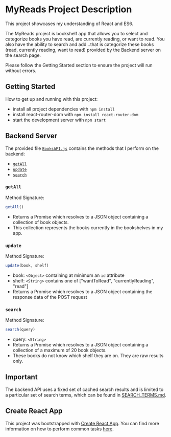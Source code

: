 # MyReads Project Description

This project showcases my understanding of React and ES6.

The MyReads project is bookshelf app that allows you to select and categorize books you have read, are currently reading, or want to read. You also have the ability to search and add...that is categorize these books (read, currently reading, want to read) provided by the Backend server on the search page. 

Please follow the Getting Started section to ensure the project will run without errors.

## Getting Started

How to get up and running with this project:

* install all project dependencies with `npm install`
* install react-router-dom with `npm install react-router-dom`
* start the development server with `npm start`

## Backend Server

The provided file [`BooksAPI.js`](src/BooksAPI.js) contains the methods that I perform on the backend:

* [`getAll`](#getall)
* [`update`](#update)
* [`search`](#search)

### `getAll`

Method Signature:

```js
getAll()
```

* Returns a Promise which resolves to a JSON object containing a collection of book objects.
* This collection represents the books currently in the bookshelves in my app.

### `update`

Method Signature:

```js
update(book, shelf)
```

* book: `<Object>` containing at minimum an `id` attribute
* shelf: `<String>` contains one of ["wantToRead", "currentlyReading", "read"]  
* Returns a Promise which resolves to a JSON object containing the response data of the POST request

### `search`

Method Signature:

```js
search(query)
```

* query: `<String>`
* Returns a Promise which resolves to a JSON object containing a collection of a maximum of 20 book objects.
* These books do not know which shelf they are on. They are raw results only.

## Important
The backend API uses a fixed set of cached search results and is limited to a particular set of search terms, which can be found in [SEARCH_TERMS.md](SEARCH_TERMS.md).

## Create React App

This project was bootstrapped with [Create React App](https://github.com/facebookincubator/create-react-app). You can find more information on how to perform common tasks [here](https://github.com/facebookincubator/create-react-app/blob/master/packages/react-scripts/template/README.md).
